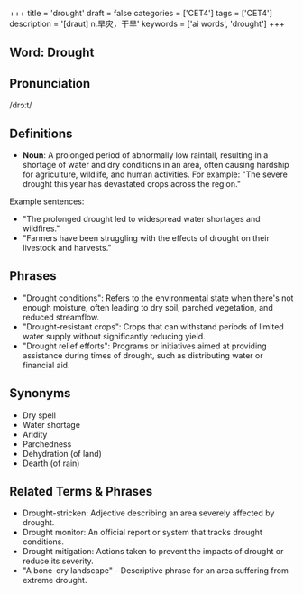 +++
title = 'drought'
draft = false
categories = ['CET4']
tags = ['CET4']
description = '[draut] n.旱灾，干旱'
keywords = ['ai words', 'drought']
+++

## Word: Drought

## Pronunciation
/drɔːt/

## Definitions
- **Noun**: A prolonged period of abnormally low rainfall, resulting in a shortage of water and dry conditions in an area, often causing hardship for agriculture, wildlife, and human activities. For example: "The severe drought this year has devastated crops across the region."

Example sentences:
- "The prolonged drought led to widespread water shortages and wildfires."
- "Farmers have been struggling with the effects of drought on their livestock and harvests."

## Phrases
- "Drought conditions": Refers to the environmental state when there's not enough moisture, often leading to dry soil, parched vegetation, and reduced streamflow.
- "Drought-resistant crops": Crops that can withstand periods of limited water supply without significantly reducing yield.
- "Drought relief efforts": Programs or initiatives aimed at providing assistance during times of drought, such as distributing water or financial aid.

## Synonyms
- Dry spell
- Water shortage
- Aridity
- Parchedness
- Dehydration (of land)
- Dearth (of rain) 

## Related Terms & Phrases
- Drought-stricken: Adjective describing an area severely affected by drought.
- Drought monitor: An official report or system that tracks drought conditions.
- Drought mitigation: Actions taken to prevent the impacts of drought or reduce its severity.
- "A bone-dry landscape" - Descriptive phrase for an area suffering from extreme drought.
